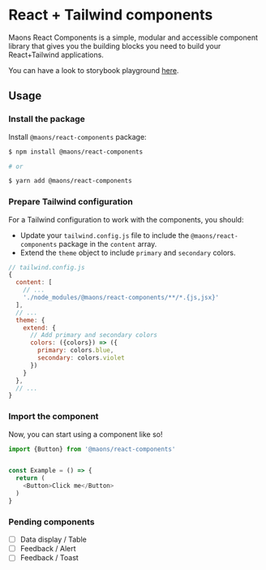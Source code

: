 # React + Tailwind components

Maons React Components is a simple, modular and accessible component library that gives you the building blocks you need to build your React+Tailwind applications.

You can have a look to storybook playground [here](https://main--63cea501d66c7f57c939718b.chromatic.com/).
## Usage

### Install the package
Install `@maons/react-components` package:

```sh
$ npm install @maons/react-components

# or 

$ yarn add @maons/react-components
```

### Prepare Tailwind configuration

For a Tailwind configuration to work with the components, you should:

- Update your `tailwind.config.js` file to include the `@maons/react-components` package in the `content` array.
- Extend the `theme` object to include `primary` and `secondary` colors.

```js
// tailwind.config.js 
{
  content: [
    // ...
    './node_modules/@maons/react-components/**/*.{js,jsx}'
  ],
  // ...
  theme: {
    extend: {
      // Add primary and secondary colors
      colors: ({colors}) => ({
        primary: colors.blue,
        secondary: colors.violet
      })
    }
  },
  // ...
}
```

### Import the component

Now, you can start using a component like so!

```js
import {Button} from '@maons/react-components'


const Example = () => {
  return (
    <Button>Click me</Button>
  )
}
```

### Pending components 

- [ ] Data display / Table
- [ ] Feedback / Alert
- [ ] Feedback / Toast